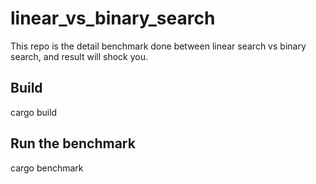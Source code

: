 # linear_vs_binary_search
This repo is the detail benchmark done between linear search vs binary search, and result will shock you.

## Build
  cargo build
  
## Run the benchmark
   cargo benchmark
